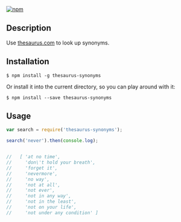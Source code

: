 [![npm](https://img.shields.io/npm/v/thesaurus-synonyms.svg)](https://www.npmjs.com/package/thesaurus-synonyms)

## Description

Use [thesaurus.com](http://www.thesaurus.com/) to look up synonyms.


## Installation

```
$ npm install -g thesaurus-synonyms
```

Or install it into the current directory, so you can play around with it:

```
$ npm install --save thesaurus-synonyms
```

## Usage

```javascript
var search = require('thesaurus-synonyms');

search('never').then(console.log);


//   [ 'at no time',
//     'don\'t hold your breath',
//     'forget it',
//     'nevermore',
//     'no way',
//     'not at all',
//     'not ever',
//     'not in any way',
//     'not in the least',
//     'not on your life',
//     'not under any condition' ]
```

